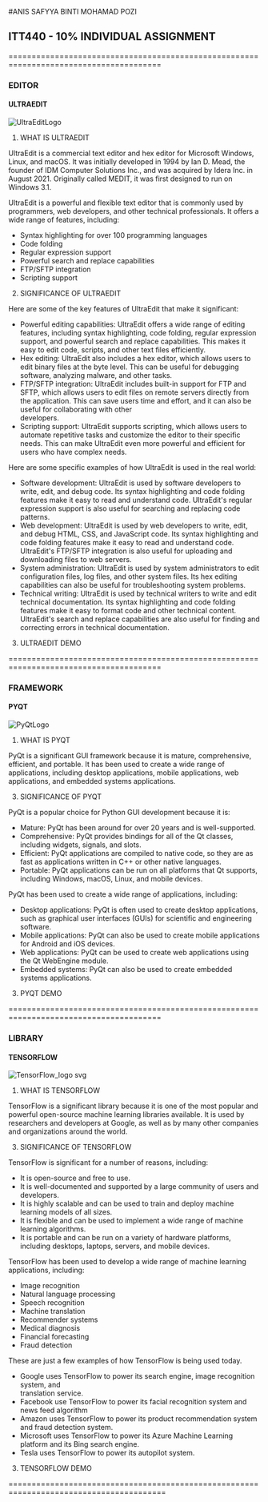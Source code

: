 #ANIS SAFYYA BINTI MOHAMAD POZI
## ITT440 - 10% INDIVIDUAL ASSIGNMENT

=======================================================================================
### EDITOR

#### ULTRAEDIT
![UltraEditLogo](https://github.com/addff/2310-ITT440/assets/149034358/22e5f240-83e7-4019-b244-0e43defe8439)


1. WHAT IS ULTRAEDIT

UltraEdit is a commercial text editor and hex editor for Microsoft Windows, Linux,  and
macOS.  It was initially developed in  1994 by Ian D. Mead, the founder of IDM Computer
Solutions Inc., and was acquired by Idera Inc. in August 2021. Originally called MEDIT, 
it was first designed to run on Windows 3.1.

UltraEdit is a powerful and flexible text editor that is  commonly used by programmers, 
web developers,  and other technical professionals. It offers a wide range of features,
including:

- Syntax highlighting for over 100 programming languages
- Code folding
- Regular expression support
- Powerful search and replace capabilities
- FTP/SFTP integration
- Scripting support
  
2. SIGNIFICANCE OF ULTRAEDIT
   
Here are some of the key features of UltraEdit that make it significant:

- Powerful editing capabilities:  UltraEdit  offers a  wide range of editing  features,
  including syntax highlighting, code folding, regular expression support, and powerful
  search and replace capabilities.  This makes it easy to edit code, scripts, and other
  text files efficiently.
- Hex editing: UltraEdit also includes a hex editor,  which allows users to edit binary
  files at the byte level. This can be useful for debugging software, analyzing malware,
  and other tasks.
- FTP/SFTP integration:  UltraEdit includes built-in support for FTP  and  SFTP,  which
  allows users to edit files on remote servers directly from the application.  This can
  save users time  and  effort,  and it can also be useful for collaborating with other     
  developers.
- Scripting support:  UltraEdit  supports  scripting,  which  allows  users to automate
  repetitive tasks  and  customize the editor  to  their specific needs.  This can make
  UltraEdit even more powerful and efficient for users who have complex needs.

Here are some specific examples of how UltraEdit is used in the real world:

- Software development:  UltraEdit is used by software developers to write,  edit,  and 
  debug code.  Its syntax highlighting and code folding features make it easy  to  read
  and understand code.  UltraEdit's  regular expression  support  is  also  useful  for
  searching and replacing code patterns.
- Web development:  UltraEdit is used by web developers to write, edit, and debug HTML,
  CSS, and JavaScript code.  Its syntax highlighting and code folding features make  it
  easy to read and understand code. UltraEdit's FTP/SFTP integration is also useful for
  uploading and downloading files to web servers.
- System  administration:   UltraEdit  is  used  by   system   administrators  to  edit
  configuration files,  log files,  and other system files. Its hex editing capabilities 
  can also be useful for troubleshooting system problems.
- Technical writing:  UltraEdit is used by technical writers to write and edit technical
  documentation.  Its syntax highlighting  and  code folding features make  it  easy  to
  format code and other technical content.  UltraEdit's search  and replace capabilities
  are also useful for finding and correcting errors in technical documentation.

3. ULTRAEDIT DEMO


=======================================================================================

### FRAMEWORK

#### PYQT
![PyQtLogo](https://github.com/addff/2310-ITT440/assets/149034358/7a0848b0-c9f9-4d4d-ae62-371d3b63470e)



1. WHAT IS PYQT
   
PyQt is a significant GUI framework because it is mature, comprehensive, efficient, and 
portable.  It has been used to create  a  wide range of applications, including desktop 
applications, mobile applications, web applications, and embedded systems applications. 

3. SIGNIFICANCE OF PYQT
   
PyQt is a popular choice for Python GUI development because it is:

- Mature: PyQt has been around for over 20 years and is well-supported.
- Comprehensive:  PyQt provides bindings for all of the Qt classes,  including widgets, 
  signals, and slots.
- Efficient:  PyQt applications are compiled to native code,  so  they  are  as fast as 
  applications written in C++ or other native languages.
- Portable:  PyQt applications can be run on all platforms that Qt supports,  including 
  Windows, macOS, Linux, and mobile devices.
  
PyQt has been used to create a wide range of applications, including:

- Desktop applications:  PyQt is often used  to create  desktop  applications,  such as 
  graphical user interfaces (GUIs) for scientific and engineering software.
- Mobile applications:  PyQt can also be used to create mobile applications for Android 
  and iOS devices.
- Web applications:  PyQt can be used to create web applications using the Qt WebEngine 
  module.
- Embedded systems:  PyQt can also be used to create embedded systems applications.

3. PYQT DEMO





=======================================================================================

### LIBRARY

#### TENSORFLOW 
![TensorFlow_logo svg](https://github.com/addff/2310-ITT440/assets/149034358/83a40180-2862-4d1c-9ca7-e663b3feffab)


1. WHAT IS TENSORFLOW
   
TensorFlow  is a significant library because it is one of the most popular and powerful 
open-source  machine  learning  libraries  available.  It  is  used by researchers  and 
developers at Google, as well as by many other companies  and  organizations around the 
world.

3. SIGNIFICANCE OF TENSORFLOW
   
TensorFlow is significant for a number of reasons, including:

- It is open-source and free to use.
- It is well-documented and supported by a large community of users and developers.
- It is highly scalable and can be used to train and deploy machine learning models  of 
  all sizes.
- It  is  flexible  and  can  be  used  to  implement  a  wide range of machine learning 
  algorithms.
- It is portable and can be run on a variety of hardware platforms,  including desktops, 
  laptops, servers, and mobile devices.

TensorFlow  has  been  used  to  develop a wide  range of machine learning applications, 
including:

- Image recognition
- Natural language processing
- Speech recognition
- Machine translation
- Recommender systems
- Medical diagnosis
- Financial forecasting
- Fraud detection

These are just a few examples of how TensorFlow is being used today. 

- Google  uses  TensorFlow to power  its  search engine,  image recognition system,  and  
  translation service.
- Facebook use TensorFlow to power its facial recognition system and news feed algorithm
- Amazon  uses TensorFlow to power its product recommendation system and fraud detection 
  system.
- Microsoft  uses TensorFlow  to  power its Azure Machine Learning platform and its Bing 
  search engine.
- Tesla  uses TensorFlow to power its autopilot system.

3. TENSORFLOW DEMO




========================================================================================


